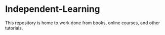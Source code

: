 # Independent-Learning
This repository is home to work done from books, online courses, and other tutorials.
